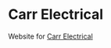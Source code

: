 # Carr Electrical

Website for [Carr Electrical](https://www.gatsbyjs.com/docs/tutorial/part-0/#gatsby-cli)
